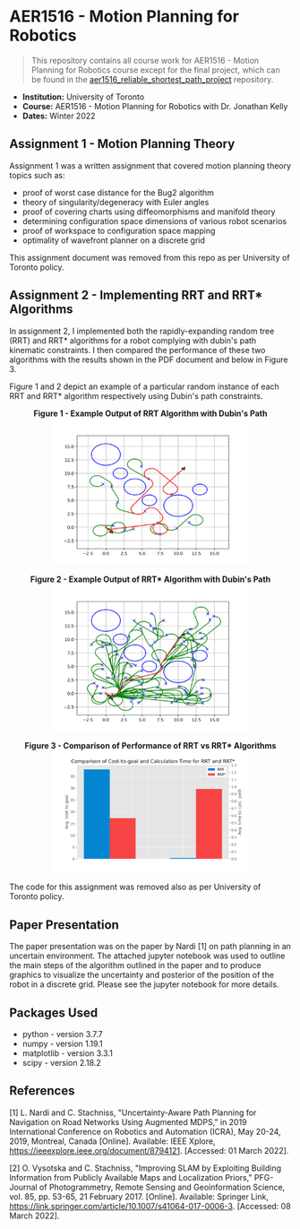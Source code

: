 # AER1516 - Motion Planning for Robotics

> This repository contains all course work for AER1516 - Motion Planning for Robotics course except for the final project, which can be found in the [aer1516_reliable_shortest_path_project](https://github.com/sug-prabhakaran/aer1516_reliable_shortest_path_project) repository.

* **Institution:** University of Toronto
* **Course:** AER1516 - Motion Planning for Robotics with Dr. Jonathan Kelly
* **Dates:** Winter 2022

## Assignment 1 - Motion Planning Theory

Assignment 1 was a written assignment that covered motion planning theory topics such as:

* proof of worst case distance for the Bug2 algorithm
* theory of singularity/degeneracy with Euler angles
* proof of covering charts using diffeomorphisms and manifold theory
* determining configuration space dimensions of various robot scenarios
* proof of workspace to configuration space mapping
* optimality of wavefront planner on a discrete grid

This assignment document was removed from this repo as per University of Toronto policy.

## Assignment 2 - Implementing RRT and RRT* Algorithms

In assignment 2, I implemented both the rapidly-expanding random tree (RRT) and RRT* algorithms for a robot complying with dubin's path kinematic constraints.  I then compared the performance of these two algorithms with the results shown in the PDF document and below in Figure 3.

Figure 1 and 2 depict an example of a particular random instance of each RRT and RRT* algorithm respectively using Dubin's path constraints.

<p align="center">
  <b>Figure 1 - Example Output of RRT Algorithm with Dubin's Path <br></b>
  <img src="/assignment2_RRT_and_RRT_star/img_rrt_on_iter_999.png" width="350" title="Example Output of RRT Algorithm with Dubin's Path">
</p>

<p align="center">
  <b>Figure 2 - Example Output of RRT* Algorithm with Dubin's Path <br></b>
  <img src="/assignment2_RRT_and_RRT_star/img_rrt_star_on_iter_9.png" width="350" title="Example Output of RRT* Algorithm with Dubin's Path">
</p>
<p align="center">
  <b>Figure 3 - Comparison of Performance of RRT vs RRT* Algorithms <br></b>
  <img src="/assignment2_RRT_and_RRT_star/img_comparison_rrt_rrt_star.png" width="350" title="Comparison of Performance of Both Algorithms">
</p>

The code for this assignment was removed also as per University of Toronto policy.

## Paper Presentation

The paper presentation was on the paper by Nardi \[1\] on path planning in an uncertain environment.  The attached jupyter notebook was used to outline the main steps of the algorithm outlined in the paper and to produce graphics to visualize the uncertainty and posterior of the position of the robot in a discrete grid.  Please see the jupyter notebook for more details.


## Packages Used

* python           - version 3.7.7
* numpy            - version 1.19.1
* matplotlib       - version 3.3.1
* scipy            - version 2.18.2

## References

\[1\] L. Nardi and C. Stachniss, "Uncertainty-Aware Path Planning for Navigation on Road Networks Using Augmented MDPS," in 2019 International Conference on Robotics and Automation (ICRA), May 20-24, 2019, Montreal, Canada \[Online\]. Available: IEEE Xplore, https://ieeexplore.ieee.org/document/8794121. [Accessed: 01 March 2022].

\[2\] O. Vysotska and C. Stachniss, "Improving SLAM by Exploiting Building Information from Publicly Available Maps and Localization Priors," PFG- Journal of Photogrammetry, Remote Sensing and Geoinformation Science, vol. 85, pp. 53-65, 21 February 2017. \[Online\]. Available: Springer Link, https://link.springer.com/article/10.1007/s41064-017-0006-3. [Accessed: 08 March 2022].